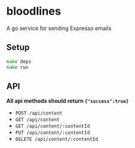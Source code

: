 # bloodlines
A go service for sending Expresso emails

## Setup
```go
make deps
make run
```

## API
__All api methods should return `{"success":true}`__

* `POST /api/content`
* `GET /api/content`
* `GET /api/content/:contentId`
* `PUT /api/content/:contentId`
* `DELETE /api/content/:contentId`
